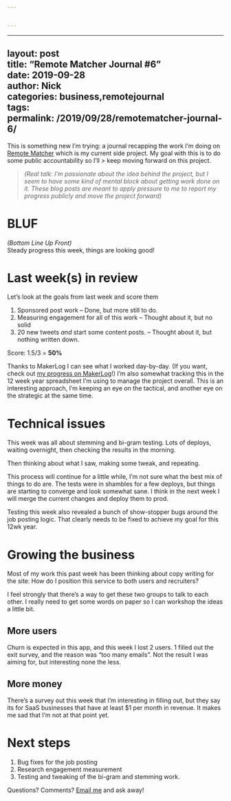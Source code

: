 ```yaml
---


---
```


<hr>
<h2 id="layout-----posttitle------remote-matcher-journal-6date-------2019-09-28author-----nickcategories-businessremotejournaltagspermalink-20190928remotematcher-journal-6">layout:     post<br>
title:      “Remote Matcher Journal #6”<br>
date:       2019-09-28<br>
author:     Nick<br>
categories: business,remotejournal<br>
tags:<br>
permalink: /2019/09/28/remotematcher-journal-6/</h2>
<p>This is something new I’m trying: a journal recapping the work I’m doing on <a href="https://remotematcher.com">Remote Matcher</a> which is my current side project. My goal with this is to do some public accountability so I’ll &gt; keep moving forward on this project.</p>
<blockquote>
<p><em>(Real talk: I’m passionate about the idea behind the project, but I seem to have some kind of mental block about getting work done on it. These blog posts are meant to apply pressure to me to report my progress publicly and move the project forward)</em></p>
</blockquote>
<h1 id="bluf">BLUF</h1>
<p><em>(Bottom Line Up Front)</em><br>
Steady progress this week, things are looking good!</p>
<h1 id="last-weeks-in-review">Last week(s) in review</h1>
<p>Let’s look at the goals from last week and score them</p>
<ol>
<li>Sponsored post work – Done, but more still to do.</li>
<li>Measuring engagement for all of this work – Thought about it, but no solid</li>
<li>20 new tweets <em>and</em> start some content posts. – Thought about it, but nothing written down.</li>
</ol>
<p>Score: 1.5/3 = <strong>50%</strong></p>
<p>Thanks to MakerLog I can see what I worked day-by-day.  (If you want, check out <a href="https://getmakerlog.com/@nloadholtes">my progress on MakerLog</a>!) I’m also somewhat tracking this in the 12 week year spreadsheet I’m using to manage the project overall. This is an interesting approach, I’m keeping an eye on the tactical, and another eye on the strategic at the same time.</p>
<h1 id="technical-issues">Technical issues</h1>
<p>This week was all about stemming and bi-gram testing. Lots of deploys, waiting overnight, then checking the results in the morning.</p>
<p>Then thinking about what I saw, making some tweak, and repeating.</p>
<p>This process will continue for a little while, I’m not sure what the best mix of things to do are. The tests were in shambles for a few deploys, but things are starting to converge and look somewhat sane. I think in the next week I will merge the current changes and deploy them to prod.</p>
<p>Testing this week also revealed a bunch of show-stopper bugs around the job posting logic. That clearly needs to be fixed to achieve my goal for this 12wk year.</p>
<h1 id="growing-the-business">Growing the business</h1>
<p>Most of my work this past week has been thinking about copy writing for the site: How do I position this service to both users and recruiters?</p>
<p>I feel strongly that there’s a way to get these two groups to talk to each other. I really need to get some words on paper so I can workshop the ideas a little bit.</p>
<h2 id="more-users">More users</h2>
<p>Churn is expected in this app, and this week I lost 2 users. 1 filled out the exit survey, and the reason was “too many emails”. Not the result I was aiming for, but interesting none the less.</p>
<h2 id="more-money">More money</h2>
<p>There’s a survey out this week that I’m interesting in filling out, but they say its for SaaS businesses that have at least $1 per month in revenue. It makes me sad that I’m not at that point yet.</p>
<h1 id="next-steps">Next steps</h1>
<ol>
<li>Bug fixes for the job posting</li>
<li>Research engagement measurement</li>
<li>Testing and tweaking of the bi-gram and stemming work.</li>
</ol>
<p>Questions? Comments? <a href="mailto:nick@ironboundsoftware.com">Email me</a> and ask away!</p>

